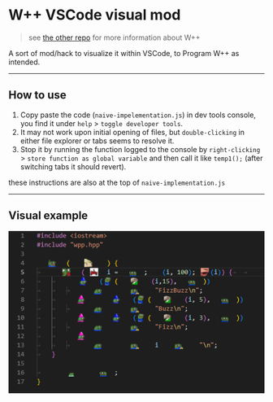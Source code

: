 # W++ VSCode visual mod

> see [the other repo](https://github.com/CodeManiaTM/wpp) for more information about W++

A sort of mod/hack to visualize it within VSCode, to Program W++ as intended.

----

## How to use

1. Copy paste the code (`naive-impelementation.js`) in dev tools console, you find it under `help` > `toggle developer tools`.
2. It may not work upon initial opening of files, but `double-clicking` in either file explorer or tabs seems to resolve it.
3. Stop it by running the function logged to the console by `right-clicking` > `store function as global variable` and then call it like `temp1();` (after switching tabs it should revert).

these instructions are also at the top of `naive-implementation.js`

----

## Visual example

![a gif to show how it would look in VSCode](https://github.com/CodeManiaTM/wpp-vscode/blob/combine/visual_example_fizzbuzz_vscode.gif)
